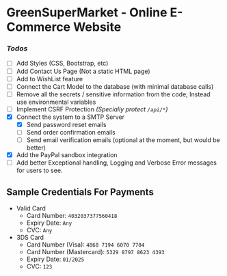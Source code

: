 # GreenSuperMarket - Online E-Commerce Website

### *Todos*
- [ ] Add Styles (CSS, Bootstrap, etc)
- [ ] Add Contact Us Page (Not a static HTML page)
- [ ] Add to WishList feature
- [ ] Connect the Cart Model to the database (with minimal database calls)
- [ ] Remove all the secrets / sensitive information from the code; Instead use environmental variables
- [ ] Implement CSRF Protection *(Specially protect `/api/*`)*
- [X] Connect the system to a SMTP Server
  - [X] Send password reset emails
  - [ ] Send order confirmation emails
  - [ ] Send email verification emails (optional at the moment, but would be better)
- [X] Add the PayPal sandbox integration
- [ ] Add better Exceptional handling, Logging and Verbose Error messages for users to see.

## Sample Credentials For Payments
- Valid Card
  - Card Number: `4032037377560418`
  - Expiry Date: `Any`
  - CVC: `Any`
- 3DS Card
  - Card Number (Visa): `4868 7194 6070 7704`
  - Card Number (Mastercard): `5329 8797 8623 4393`
  - Expiry Date: `01/2025`
  - CVC: `123`